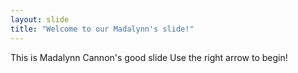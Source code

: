 ```yaml
---
layout: slide
title: "Welcome to our Madalynn's slide!"
---
```

This is Madalynn Cannon's good slide
Use the right arrow to begin!
